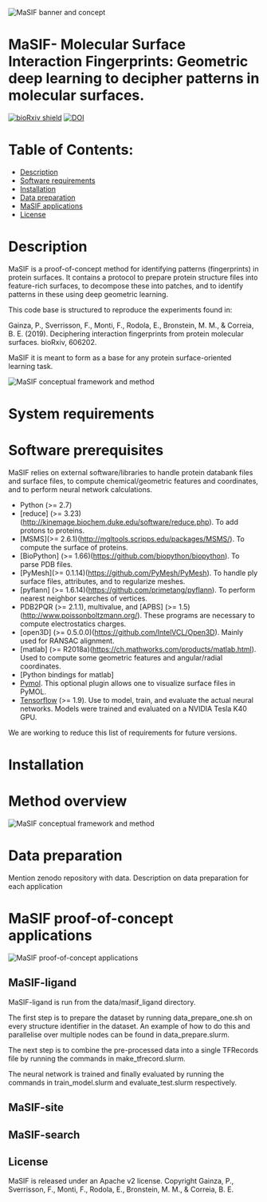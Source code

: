 
![MaSIF banner and concept](https://raw.githubusercontent.com/LPDI-EPFL/masif/master/Concept-01.png)

# MaSIF- Molecular Surface Interaction Fingerprints: Geometric deep learning to decipher patterns in molecular surfaces.

[![bioRxiv shield](https://img.shields.io/badge/bioRxiv-1709.01233-green.svg?style=flat)](https://www.biorxiv.org/content/10.1101/606202v1)
[![DOI](https://zenodo.org/badge/DOI/10.5281/zenodo.2625420.svg)](https://doi.org/10.5281/zenodo.2625420)


# Table of Contents: 

- [Description](#description)
- [Software requirements](#software-requirements)
- [Installation](#Installation)
- [Data preparation](#Data-preparation)
- [MaSIF applications](#MaSIF-applications)
- [License](#License)
# Description

MaSIF is a proof-of-concept method for identifying patterns (fingerprints) in protein surfaces. It contains a protocol to prepare protein structure files into feature-rich surfaces, to decompose these into patches, and to identify patterns in these using deep geometric learning.

This code base is structured to reproduce the experiments found in: 

Gainza, P., Sverrisson, F., Monti, F., Rodola, E., Bronstein, M. M., & Correia, B. E. (2019). Deciphering interaction fingerprints from protein molecular surfaces. bioRxiv, 606202.

MaSIF it is meant to form as a base for any protein surface-oriented learning task. 

![MaSIF conceptual framework and method](https://raw.githubusercontent.com/LPDI-EPFL/masif/master/Fig0_v11-01.png)

# System requirements

# Software prerequisites 
MaSIF relies on external software/libraries to handle  protein databank files and surface files, to compute chemical/geometric features and coordinates, and to perform neural network calculations.  
* Python (>= 2.7)
* [reduce] (>= 3.23)(http://kinemage.biochem.duke.edu/software/reduce.php). To add protons to proteins. 
* [MSMS](>= 2.6.1)(http://mgltools.scripps.edu/packages/MSMS/). To compute the surface of proteins. 
* [BioPython] (>= 1.66)(https://github.com/biopython/biopython). To parse PDB files. 
* [PyMesh](>= 0.1.14)(https://github.com/PyMesh/PyMesh). To handle ply surface files, attributes, and to regularize meshes.
* [pyflann] (>= 1.6.14)(https://github.com/primetang/pyflann). To perform nearest neighbor searches of vertices.
* PDB2PQR (>= 2.1.1), multivalue, and [APBS] (>= 1.5)(http://www.poissonboltzmann.org/). These programs are necessary to compute electrostatics charges.
* [open3D] (>= 0.5.0.0)(https://github.com/IntelVCL/Open3D). Mainly used for RANSAC alignment.
* [matlab] (>= R2018a)(https://ch.mathworks.com/products/matlab.html). Used to compute some geometric features and angular/radial coordinates.
* [Python bindings for matlab]
* [Pymol](https://pymol.org/2/). This optional plugin allows one to visualize surface files in PyMOL.
* [Tensorflow](https://www.tensorflow.org/) (>= 1.9). Use to model, train, and evaluate the actual neural networks. Models were trained and evaluated on a NVIDIA Tesla K40 GPU.
 
We are working to reduce this list of requirements for future versions.

# Installation 

# Method overview 

![MaSIF conceptual framework and method](https://raw.githubusercontent.com/LPDI-EPFL/masif/master/Method-01.png)

# Data preparation

Mention zenodo repository with data. 
Description on data preparation for each application

# MaSIF proof-of-concept applications

![MaSIF proof-of-concept applications](https://raw.githubusercontent.com/LPDI-EPFL/masif/master/Applications-01.png)

## MaSIF-ligand

MaSIF-ligand is run from the data/masif_ligand directory. 

The first step is to prepare the dataset by running data_prepare_one.sh on every structure identifier in the dataset. An example of how to do this and parallelise over multiple nodes can be found in data_prepare.slurm.

The next step is to combine the pre-processed data into a single TFRecords file by running the commands in make_tfrecord.slurm. 

The neural network is trained and finally evaluated by running the commands in train_model.slurm and evaluate_test.slurm respectively.

## MaSIF-site
## MaSIF-search

## License

MaSIF is released under an Apache v2 license. Copyright Gainza, P., Sverrisson, F., Monti, F., Rodola, E., Bronstein, M. M., & Correia, B. E.

## 
